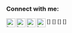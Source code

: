 [twitter]: https://www.twitter.com/itskarimlol
[reddit]: https://www.reddit.com/user/xivaphro
[instagram]: https://www.instagram.com/itskarimlol
[gmail]: mailto:d.abdelkarim@outlook.com
### Connect with me:

[<img align="left" alt="karim | Twitter" width="24px" src="https://image.flaticon.com/icons/svg/733/733579.svg" />]
[<img align="left" alt="karim | Instagram" width="24px" src="https://www.flaticon.com/svg/static/icons/svg/1384/1384063.svg" />]
[<img align="left" alt="karim | Reddit" width="24px" src="https://www.flaticon.com/svg/static/icons/svg/2111/2111589.svg" />]
[<img align="left" alt="karim | Mail" width="24px" src="https://www.flaticon.com/svg/static/icons/svg/732/732223.svg" />]
